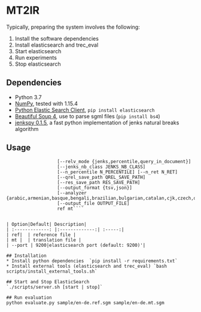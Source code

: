 # MT2IR

Typically, preparing the system involves the following:

1. Install the software dependencies
1. Install elasticsearch and trec_eval
1. Start elasticsearch
1. Run experiments
1. Stop elasticsearch

## Dependencies
* Python 3.7
* [NumPy](http://www.numpy.org/), tested with 1.15.4
* [Python Elastic Search Client](https://elasticsearch-py.readthedocs.io/en/master/), `pip install elasticsearch`
* [Beautiful Soup 4](https://www.crummy.com/software/BeautifulSoup/bs4/doc/), use to parse sgml files (`pip install bs4`)
* [jenkspy 0.1.5](https://github.com/mthh/jenkspy), a fast python implementation of jenks natural breaks algorithm

## Usage
```usage: evaluate.py [-h] [--port PORT] [--query_mode {sentences,unique_terms}]
                   [--relv_mode {jenks,percentile,query_in_document}]
                   [--jenks_nb_class JENKS_NB_CLASS]
                   [--n_percentile N_PERCENTILE] [--n_ret N_RET]
                   [--qrel_save_path QREL_SAVE_PATH]
                   [--res_save_path RES_SAVE_PATH]
                   [--output_format {tsv,json}]
                   [--analyzer {arabic,armenian,basque,bengali,brazilian,bulgarian,catalan,cjk,czech,danish,dutch,english,finnish,french,galician,german,greek,hindi,hungarian,indonesian,irish,italian,latvian,lithuanian,norwegian,persian,portuguese,romanian,russian,sorani,spanish,swedish,turkish,thai}]
                   [--output_file OUTPUT_FILE]
                   ref mt````
                   

| Option|Default| Description|
| :-------------: |:-------------:| :-----:|
| ref|  | reference file |
| mt |  | translation file |
| --port | 9200|elasticsearch port (default: 9200)'|

## Installation
* Install python dependencies  `pip install -r requirements.txt`
* Install external tools (elasticsearch and trec_eval) `bash scripts/install_external_tools.sh`

## Start and Stop ElasticSearch
`./scripts/server.sh [start | stop]`

## Run evaluation
python evaluate.py sample/en-de.ref.sgm sample/en-de.mt.sgm
